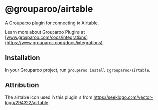 # @grouparoo/airtable

A [Grouparoo](https://www.grouparoo.com) plugin for connecting to [Airtable](https://www.airtable.com/).

Learn more about Grouparoo Plugins at [www.grouparoo.com/docs/integrations](https://www.grouparoo.com/docs/integrations).

## Installation

In your Grouparoo project, run `grouparoo install @grouparoo/airtable`.

## Attribution

The airtable icon used in this plugin is from https://seeklogo.com/vector-logo/294322/airtable
